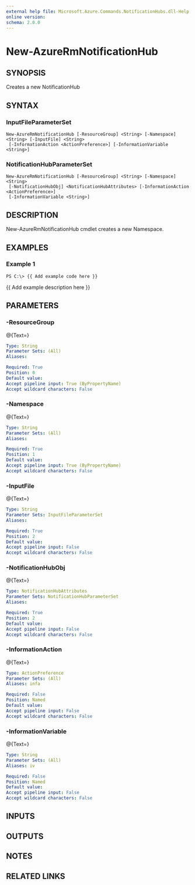 ```yaml
---
external help file: Microsoft.Azure.Commands.NotificationHubs.dll-Help.xml
online version: 
schema: 2.0.0
---
```


# New-AzureRmNotificationHub
## SYNOPSIS
Creates a new NotificationHub

## SYNTAX

### InputFileParameterSet
```
New-AzureRmNotificationHub [-ResourceGroup] <String> [-Namespace] <String> [-InputFile] <String>
 [-InformationAction <ActionPreference>] [-InformationVariable <String>]
```

### NotificationHubParameterSet
```
New-AzureRmNotificationHub [-ResourceGroup] <String> [-Namespace] <String>
 [-NotificationHubObj] <NotificationHubAttributes> [-InformationAction <ActionPreference>]
 [-InformationVariable <String>]
```

## DESCRIPTION
New-AzureRmNotificationHub cmdlet creates a new Namespace.

## EXAMPLES

### Example 1
```
PS C:\> {{ Add example code here }}
```

{{ Add example description here }}

## PARAMETERS

### -ResourceGroup
@{Text=}

```yaml
Type: String
Parameter Sets: (All)
Aliases: 

Required: True
Position: 0
Default value: 
Accept pipeline input: True (ByPropertyName)
Accept wildcard characters: False
```

### -Namespace
@{Text=}

```yaml
Type: String
Parameter Sets: (All)
Aliases: 

Required: True
Position: 1
Default value: 
Accept pipeline input: True (ByPropertyName)
Accept wildcard characters: False
```

### -InputFile
@{Text=}

```yaml
Type: String
Parameter Sets: InputFileParameterSet
Aliases: 

Required: True
Position: 2
Default value: 
Accept pipeline input: False
Accept wildcard characters: False
```

### -NotificationHubObj
@{Text=}

```yaml
Type: NotificationHubAttributes
Parameter Sets: NotificationHubParameterSet
Aliases: 

Required: True
Position: 2
Default value: 
Accept pipeline input: False
Accept wildcard characters: False
```

### -InformationAction
@{Text=}

```yaml
Type: ActionPreference
Parameter Sets: (All)
Aliases: infa

Required: False
Position: Named
Default value: 
Accept pipeline input: False
Accept wildcard characters: False
```

### -InformationVariable
@{Text=}

```yaml
Type: String
Parameter Sets: (All)
Aliases: iv

Required: False
Position: Named
Default value: 
Accept pipeline input: False
Accept wildcard characters: False
```

## INPUTS

## OUTPUTS

## NOTES

## RELATED LINKS

